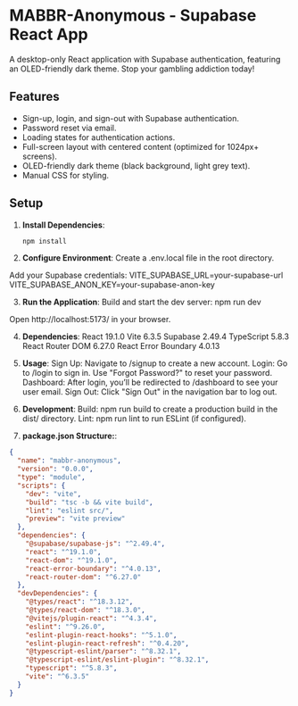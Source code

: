 # MABBR-Anonymous - Supabase React App

A desktop-only React application with Supabase authentication, featuring an OLED-friendly dark theme.
Stop your gambling addiction today!

## Features
- Sign-up, login, and sign-out with Supabase authentication.
- Password reset via email.
- Loading states for authentication actions.
- Full-screen layout with centered content (optimized for 1024px+ screens).
- OLED-friendly dark theme (black background, light grey text).
- Manual CSS for styling.

## Setup
1. **Install Dependencies**:
   ```bash
   npm install

2. **Configure Environment**:
Create a .env.local file in the root directory.

Add your Supabase credentials:
VITE_SUPABASE_URL=your-supabase-url
VITE_SUPABASE_ANON_KEY=your-supabase-anon-key

3. **Run the Application**:
Build and start the dev server:
npm run dev

Open http://localhost:5173/ in your browser.

4. **Dependencies**:
React 19.1.0
Vite 6.3.5
Supabase 2.49.4
TypeScript 5.8.3
React Router DOM 6.27.0
React Error Boundary 4.0.13

5. **Usage**:
Sign Up: Navigate to /signup to create a new account.
Login: Go to /login to sign in. Use "Forgot Password?" to reset your password.
Dashboard: After login, you’ll be redirected to /dashboard to see your user email.
Sign Out: Click "Sign Out" in the navigation bar to log out.

6. **Development**:
Build: npm run build to create a production build in the dist/ directory.
Lint: npm run lint to run ESLint (if configured).

7. **package.json Structure:**:
```json
{
  "name": "mabbr-anonymous",
  "version": "0.0.0",
  "type": "module",
  "scripts": {
    "dev": "vite",
    "build": "tsc -b && vite build",
    "lint": "eslint src/",
    "preview": "vite preview"
  },
  "dependencies": {
    "@supabase/supabase-js": "^2.49.4",
    "react": "^19.1.0",
    "react-dom": "^19.1.0",
    "react-error-boundary": "^4.0.13",
    "react-router-dom": "^6.27.0"
  },
  "devDependencies": {
    "@types/react": "^18.3.12",
    "@types/react-dom": "^18.3.0",
    "@vitejs/plugin-react": "^4.3.4",
    "eslint": "^9.26.0",
    "eslint-plugin-react-hooks": "^5.1.0",
    "eslint-plugin-react-refresh": "^0.4.20",
    "@typescript-eslint/parser": "^8.32.1",
    "@typescript-eslint/eslint-plugin": "^8.32.1",
    "typescript": "^5.8.3",
    "vite": "^6.3.5"
  }
}
```